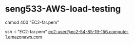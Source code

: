 # seng533-AWS-load-testing

chmod 400 "EC2-far.pem"

ssh -i "EC2-far.pem" ec2-user@ec2-54-85-19-156.compute-1.amazonaws.com
